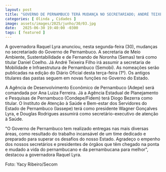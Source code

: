 ```yaml
---
layout: post
title: "GOVERNO DE PERNAMBUCO TERÁ MUDANÇA NO SECRETARIADO; ANDRÉ TEIXEIRA VAI ASSUMIR INFRAESTRUTURA E DANIEL COELHO MEIO AMBIENTE"
categories: [ Olinda , Cidades ]
image: assets/images/2025/junho/30/03.jpg
date:   2025-06-30 19:40:00 -0300
tags: [ featured ]
---
```

A governadora Raquel Lyra anunciou, nesta segunda-feira (30), mudanças no secretariado do Governo de Pernambuco. A secretaria de Meio Ambiente, Sustentabilidade e de Fernando de Noronha (Semas) terá como titular Daniel Coelho. Já André Teixeira Filho irá assumir a secretaria de Mobilidade e Infraestrutura de Pernambuco (Semobi). As nomeações serão publicadas na edição do Diário Oficial desta terça-feira (1°). Os antigos titulares das pastas seguem em novas funções no Governo do Estado.

A Agência de Desenvolvimento Econômico de Pernambuco (Adepe) será comandada por Ana Luiza Ferreira. Já a Agência Estadual de Planejamento e Pesquisas de Pernambuco (Condepe/Fidem) terá Diogo Bezerra como titular. O Instituto de Atenção à Saúde e Bem-estar dos Servidores do Estado de Pernambuco (Iassepe) terá como presidente Wagner Gonçalves Lyra, e Douglas Rodrigues assumirá como secretário-executivo de atenção à Saúde.

"O Governo de Pernambuco tem realizado entregas nas mais diversas áreas, como resultado do trabalho incansável de um time dedicado e preparado para superar os desafios do nosso Estado. Agradeço o empenho dos nossos secretários e presidentes de órgãos que têm chegado na ponta e mudado a vida do pernambucano e da pernambucana para melhor", destacou a governadora Raquel Lyra.

Foto: Yacy Ribeiro/Secom